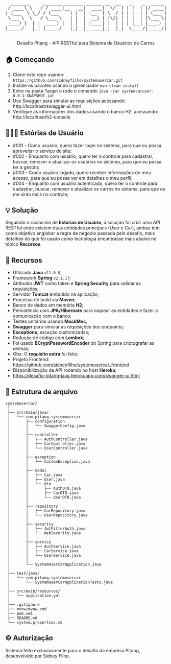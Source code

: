 <pre align="center">
  _______     _______ _______ ______ __  __   _    _  _____ ______ _____     _____          _____  
 / ____\ \   / / ____|__   __|  ____|  \/  | | |  | |/ ____|  ____|  __ \   / ____|   /\   |  __ \ 
| (___  \ \_/ / (___    | |  | |__  | \  / | | |  | | (___ | |__  | |__) | | |       /  \  | |__) |
 \___ \  \   / \___ \   | |  |  __| | |\/| | | |  | |\___ \|  __| |  _  /  | |      / /\ \ |  _  / 
 ____) |  | |  ____) |  | |  | |____| |  | | | |__| |____) | |____| | \ \  | |____ / ____ \| | \ \ 
|_____/   |_| |_____/   |_|  |______|_|  |_|  \____/|_____/|______|_|  \_\  \_____/_/    \_\_|  \_\

</pre>

<p align="center">Desafio Pitang - API RESTful para Sistema de Usuários de Carros </p>

## :house: Começando

1. Clone este repo usando: `https://github.com/sidneyfilho/systemusercar.git`
2. Instale os pacotes usando o gerenciador `mvn clean install`
3. Entre na pasta Target e rode o comando `java -jar systemcaruser-0.0.1-SNAPSHOT.jar`
4. Use Swagger para simular as requisições acessando: http://localhost/swagger-ui.html
5. Verifique as informações dos dados usando o banco H2, acessando: http://localhost/h2-console

## 👨🏼‍💻 Estórias de Usuário

* #001 - Como usuário, quero fazer login no sistema, para que eu possa aproveitar o serviço do site;
* #002 - Enquanto com usuário, quero ter o controle para cadastrar, buscar, remover e atualizar os usuários no sistema, para que eu possa ter a gestão;
* #003 - Como usuário logado, quero receber informações do meu acesso, para que eu possa ver em detalhes o meu perfil;
* #004 - Enquanto com usuário autenticado, quero ter o controle para cadastrar, buscar, remover e atualizar os carros no sistema, para que eu me sinta mais no controle;

## :bulb: Solução

Seguindo o raciocínio de **Estórias de Usuário**, a solução foi criar uma API RESTful onde existem duas entidades principais (User e Car), ambas tem como objetivo englobar a regra de negocio passada pelo desafio, mais detalhes do que foi usado como tecnologia encontrasse mais abaixo no tópico **Recursos**.

## :tada: Recursos

* Utilizado **Java** ``v11.0.8``;
* Framework **Spring** ``v2.1.17``;
* Atribuido **JWT** como token e **Spring Security** para validar as requisições;
* Servidor **Tomcat** embutido na aplicação;
* Processo de build via **Maven**;
* Banco de dados em memória **H2**;
* Persistência com **JPA/Hibernate** para mapear as entidades e fazer a comunicação com o banco;
* Testes unitários usando **MockMvc**;
* **Swagger** para simular as requisições dos endpoints;
* **Exceptions**, exceção customizadas;
* Redução de código com **Lombok**;
* Foi usado **BCryptPasswordEncoder** do Spring para criptografar as senhas;
* Obs: O **requisito extra** foi feito;
* Projeto Frontend: https://github.com/sidneyfilho/systemusercar_frontend
* Disponibilização da API rodando no host **Heroku**;
* https://desafio-pitang-java.herokuapp.com/swagger-ui.html

## :file_folder: Estrutura de arquivo
```
systemusercar/
 │
 ├── src/main/java/
 │   └── com.pitang.systemusercar
 │       ├── configuration
 │       │   └── SwaggerConfig.java
 │       │
 │       ├── controller
 │       │   ├── AuthController.java
 │       │   ├── CarController.java
 │       │   └── UserController.java
 │       │
 │       ├── exception
 │       │   └── CustomException.java
 │       │
 │       ├── model
 │       │   ├── Car.java
 │       │   ├── User.java
 │       │   └── dto
 │       │       ├── AuthDTO.java
 │       │       ├── CarDTO.java
 │       │       └── UserDTO.java
 │       │
 │       ├── repository
 │       │   ├── CarRepository.java
 │       │   └── UserRepository.java
 │       │
 │       ├── security
 │       │   ├── JwtFilterAuth.java
 │       │   └── WebSecurity.java
 │       │
 │       ├── service
 │       │   ├── AuthService.java
 │       │   ├── CarService.java
 │       │   └── UserService.java
 │       │
 │       └── SystemUserCarApplication.java
 │
 ├── test/java/
 │   └── com.pitang.systemusercar
 │       └── SystemUserCarApplicationTests.java
 │
 ├── src/main/resources/
 │   └── application.yml
 │
 ├── .gitignore
 ├── mvnw/mvnw.cmd
 ├── pom.xml
 ├── README.md
 └── system.properties.md

```

## :copyright: Autorização
Sistema feito exclusivamente para o desafio da empresa Pitang, desenvolvido por Sidney Filho.

